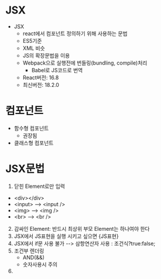 # JSX

- JSX
  - react에서 컴포넌트 정의하기 위해 사용하는 문법
  - ES5기준
  - XML 비슷
  - JS의 확장문법을 이용
  - Webpack으로 실행전에 번들링(bundling, compile)처리
    - Babel로 JS코드로 번역
  - React버전: 16.8
  - 최신버전: 18.2.0

# 컴포넌트
- 함수형 컴포넌트
  - 권장됨
- 클래스형 컴포넌트

# JSX문법
1) 닫힌 Element로만 입력
  - \<div>\</div>
  - \<input> --> \<input />
  - \<img> --> \<img />
  - \<br> --> \<br />
2) 감싸인 Element: 반드시 최상위 부모 Element는 하나여야 한다
3) JSX에서 JS표현을 실행 시키고 싶으면 {JS표현}
4) JSX에서 if문 사용 불가 --> 삼항연산자 사용  : 조건식?true:false;
5) 조건부 렌더링
   - AND(&&)
   - 숫자사용시 주의
6) 

